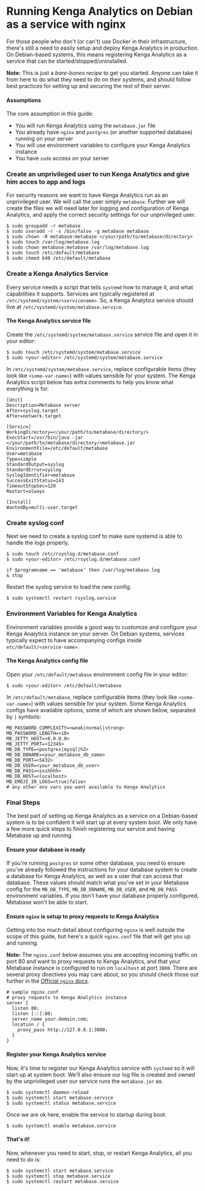 # Running Kenga Analytics on Debian as a service with nginx

For those people who don't (or can't) use Docker in their infrastructure, there's still a need to easily setup and deploy Kenga Analytics in production. On Debian-based systems, this means registering Kenga Analytics as a service that can be started/stopped/uninstalled.

**Note:** This is just a *bare-bones recipe* to get you started. Anyone can take it from here to do what they need to do on their systems, and should follow best practices for setting up and securing the rest of their server.

#### Assumptions

The core assumption in this guide:

* You will run Kenga Analytics using the `metabase.jar` file
* You already have `nginx` and `postgres` (or another supported database) running on your server
* You will use environment variables to configure your Kenga Analytics instance
* You have `sudo` access on your server

### Create an unprivileged user to run Kenga Analytics and give him acces to app and logs

For security reasons we want to have Kenga Analytics run as an unprivileged user. We will call the user simply `metabase`. Further we will create the files we will need later for logging and configuration of Kenga Analytics, and apply the correct security settings for our unprivileged user.

    $ sudo groupadd -r metabase
    $ sudo useradd -r -s /bin/false -g metabase metabase
    $ sudo chown -R metabase:metabase </your/path/to/metabase/directory>
    $ sudo touch /var/log/metabase.log
    $ sudo chown metabase:metabase /var/log/metabase.log
    $ sudo touch /etc/default/metabase
    $ sudo chmod 640 /etc/default/metabase

### Create a Kenga Analytics Service

Every service needs a script that tells `systemd` how to manage it, and what capabilities it supports. Services are typically registered at `/etc/systemd/system/<servicename>`. So, a Kenga Analytics service should live at `/etc/systemd/system/metabase.service`.

#### The Kenga Analytics service file

Create the `/etc/systemd/system/metabase.service` service file and open it in your editor:

    $ sudo touch /etc/systemd/system/metabase.service
    $ sudo <your-editor> /etc/systemd/system/metabase.service

In `/etc/systemd/system/metabase.service`, replace configurable items (they look like `<some-var-name>`) with values sensible for your system. The Kenga Analytics script below has extra comments to help you know what everything is for.

    [Unit]
    Description=Metabase server
    After=syslog.target
    After=network.target

    [Service]
    WorkingDirectory=</your/path/to/metabase/directory/>
    ExecStart=/usr/bin/java -jar </your/path/to/metabase/directory/>metabase.jar
    EnvironmentFile=/etc/default/metabase
    User=metabase
    Type=simple
    StandardOutput=syslog
    StandardError=syslog
    SyslogIdentifier=metabase
    SuccessExitStatus=143
    TimeoutStopSec=120
    Restart=always

    [Install]
    WantedBy=multi-user.target

### Create syslog conf

Next we need to create a syslog conf to make sure systemd is able to handle the logs properly.

    $ sudo touch /etc/rsyslog.d/metabase.conf
    $ sudo <your-editor> /etc/rsyslog.d/metabase.conf

    if $programname == 'metabase' then /var/log/metabase.log
    & stop

Restart the syslog service to load the new config.

    $ sudo systemctl restart rsyslog.service

### Environment Variables for Kenga Analytics

Environment variables provide a good way to customize and configure your Kenga Analytics instance on your server. On Debian systems, services typically expect to have accompanying configs inside `etc/default/<service-name>`.

#### The Kenga Analytics config file

Open your `/etc/default/metabase` environment config file in your editor:

    $ sudo <your-editor> /etc/default/metabase

In `/etc/default/metabase`, replace configurable items (they look like `<some-var-name>`) with values sensible for your system. Some Kenga Analytics configs have available options, some of which are shown below, separated by `|` symbols:


    MB_PASSWORD_COMPLEXITY=<weak|normal|strong>
    MB_PASSWORD_LENGTH=<10>
    MB_JETTY_HOST=<0.0.0.0>
    MB_JETTY_PORT=<12345>
    MB_DB_TYPE=<postgres|mysql|h2>
    MB_DB_DBNAME=<your_metabase_db_name>
    MB_DB_PORT=<5432>
    MB_DB_USER=<your_metabase_db_user>
    MB_DB_PASS=<ssshhhh>
    MB_DB_HOST=<localhost>
    MB_EMOJI_IN_LOGS=<true|false>
    # any other env vars you want available to Kenga Analytics

### Final Steps

The best part of setting up Kenga Analytics as a service on a Debian-based system is to be confident it will start up at every system boot. We only have a few more quick steps to finish registering our service and having Metabase up and running.

#### Ensure your database is ready

If you're running `postgres` or some other database, you need to ensure you've already followed the instructions for your database system to create a database for Kenga Analytics, as well as a user that can access that database. These values should match what you've set in your Metabase config for the `MB_DB_TYPE`, `MB_DB_DBNAME`, `MB_DB_USER`, and `MB_DB_PASS` environment variables. If you don't have your database properly configured, Metabase won't be able to start.

#### Ensure `nginx` is setup to proxy requests to Kenga Analytics

Getting into too much detail about configuring `nginx` is well outside the scope of this guide, but here's a quick `nginx.conf` file that will get you up and running.

**Note:** The `nginx.conf` below assumes you are accepting incoming traffic on port 80 and want to proxy requests to Kenga Analytics, and that your Metabase instance is configured to run on `localhost` at port `3000`. There are several proxy directives you may care about, so you should check those out further in the [Official `nginx` docs](https://nginx.org/en/docs/).

    # sample nginx.conf
    # proxy requests to Kenga Analytics instance
    server {
      listen 80;
      listen [::]:80;
      server_name your.domain.com;
      location / {
        proxy_pass http://127.0.0.1:3000;
      }
    }

#### Register your Kenga Analytics service

Now, it's time to register our Kenga Analytics service with `systemd` so it will start up at system boot. We'll also ensure our log file is created and owned by the unprivileged user our service runs the `metabase.jar` as.

    $ sudo systemctl daemon-reload
    $ sudo systemctl start metabase.service
    $ sudo systemctl status metabase.service

Once we are ok here, enable the service to startup during boot.

    $ sudo systemctl enable metabase.service


#### That's it!

Now, whenever you need to start, stop, or restart Kenga Analytics, all you need to do is:

    $ sudo systemctl start metabase.service
    $ sudo systemctl stop metabase.service
    $ sudo systemctl restart metabase.service

